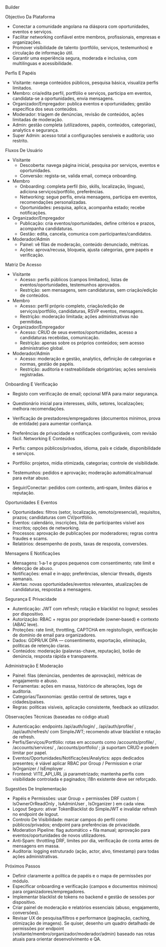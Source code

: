 Builder

Objectivo Da Plataforma

- Conectar a comunidade angolana na diáspora com oportunidades, eventos e serviços.
- Facilitar networking confiável entre membros, profissionais, empresas e organizações.
- Promover visibilidade de talento (portfólio, serviços, testemunhos) e circulação de informação útil.
- Garantir uma experiência segura, moderada e inclusiva, com multilínguas e acessibilidade.

Perfis E Papéis

- Visitante: navega conteúdos públicos, pesquisa básica, visualiza perfis limitados.
- Membro: cria/edita perfil, portfólio e serviços, participa em eventos, candidata-se a oportunidades, envia mensagens.
- Organizador/Empregador: publica eventos e oportunidades; gestão específica dos seus conteúdos.
- Moderador: triagem de denúncias, revisão de conteúdos, ações limitadas de moderação.
- Admin: gestão completa (utilizadores, papéis, conteúdos, categorias), analytics e segurança.
- Super Admin: acesso total a configurações sensíveis e auditoria; uso restrito.

Fluxos De Usuário

- Visitante
  - Descoberta: navega página inicial, pesquisa por serviços, eventos e oportunidades.
  - Conversão: regista-se, valida email, começa onboarding.
- Membro
  - Onboarding: completa perfil (bio, skills, localização, línguas), adiciona serviços/portfólio, preferências.
  - Networking: segue perfis, envia mensagens, participa em eventos, recomendações personalizadas.
  - Oportunidades: pesquisa, aplica, acompanha estado; recebe notificações.
- Organizador/Empregador
  - Publicação: cria eventos/oportunidades, define critérios e prazos, acompanha candidaturas.
  - Gestão: edita, cancela, comunica com participantes/candidatos.
- Moderador/Admin
  - Painel: vê filas de moderação, conteúdo denunciado, métricas.
  - Ações: aprova/recusa, bloqueia, ajusta categorias, gere papéis e verificação.

Matriz De Acesso

- Visitante
  - Acesso: perfis públicos (campos limitados), listas de eventos/oportunidades, testemunhos aprovados.
  - Restrição: sem mensagens, sem candidaturas, sem criação/edição de conteúdos.
- Membro
  - Acesso: perfil próprio completo, criação/edição de serviços/portfólio, candidaturas, RSVP eventos, mensagens.
  - Restrição: moderação limitada; ações administrativas não permitidas.
- Organizador/Empregador
  - Acesso: CRUD de seus eventos/oportunidades, acesso a candidaturas recebidas, comunicação.
  - Restrição: apenas sobre os próprios conteúdos; sem acesso administrativo global.
- Moderador/Admin
  - Acesso: moderação e gestão, analytics, definição de categorias e normas, gestão de papéis.
  - Restrição: auditoria e rastreabilidade obrigatórias; ações sensíveis registradas.

Onboarding E Verificação

- Registo com verificação de email; opcional MFA para maior segurança.
- Questionário inicial para interesses, skills, setores, localizações; melhora recomendações.
- Verificação de prestadores/empregadores (documentos mínimos, prova de entidade) para aumentar confiança.
- Preferências de privacidade e notificações configuráveis, com revisão fácil.
Networking E Conteúdos

- Perfis: campos públicos/privados, idioma, país e cidade, disponibilidade e serviços.
- Portfólio: projetos, mídia otimizada, categorias; controle de visibilidade.
- Testemunhos: pedidos e aprovação; moderação automática/manual para evitar abuso.
- Seguir/Conectar: pedidos com contexto, anti‑spam, limites diários e reputação.

Oportunidades E Eventos

- Oportunidades: filtros (setor, localização, remoto/presencial), requisitos, prazos; candidaturas com CV/portfólio.
- Eventos: calendário, inscrições, lista de participantes visível aos inscritos; opções de networking.
- Processos: aprovação de publicações por moderadores; regras contra fraudes e scams.
- Relatórios: desempenho de posts, taxas de resposta, conversões.

Mensagens E Notificações

- Mensagens: 1‑a‑1 e grupos pequenos com consentimento; rate limit e detecção de abuso.
- Notificações: email e in‑app; preferências, silenciar threads, digests semanais.
- Alertas: novas oportunidades/eventos relevantes, atualizações de candidaturas, respostas a mensagens.

Segurança E Privacidade

- Autenticação: JWT com refresh; rotação e blacklist no logout; sessões por dispositivo.
- Autorização: RBAC + regras por propriedade (owner‑based) e contexto (ABAC leve).
- Proteções: rate limit, throttling, CAPTCHA em registo/login, verificação de domínio de email para organizadores.
- Dados: GDPR/UK DPA — consentimento, exportação, eliminação, políticas de retenção claras.
- Conteúdos: moderação (palavras-chave, reputação), botão de denúncia, resposta rápida e transparente.

Administração E Moderação

- Painel: filas (denúncias, pendentes de aprovação), métricas de engajamento e abuso.
- Ferramentas: ações em massa, histórico de alterações, logs de auditoria.
- Categorias/Taxonomias: gestão central de setores, tags e cidades/países.
- Regras: políticas visíveis, aplicação consistente, feedback ao utilizador.

Observações Técnicas (baseadas no código atual)

- Autenticação: endpoints /api/auth/login/ , /api/auth/profile/ , /api/auth/refresh/ com SimpleJWT; recomendo ativar blacklist e rotação de refresh.
- Perfis/Serviços/Portfólio: rotas em accounts como /accounts/profile/ , /accounts/services/ , /accounts/portfolio/ ; já suportam CRUD e podem limitar por papel.
- Eventos/Oportunidades/Notificações/Analytics: apps dedicados presentes; é viável aplicar RBAC por Group / Permission e criar IsOrganizer / IsEmployer .
- Frontend: VITE_API_URL já parametrizado; mantenha perfis com visibilidade controlada e paginados; i18n existente deve ser reforçado.

Sugestões De Implementação

- Papéis e Permissões: usar Group + permissões DRF custom ( IsOwnerOrReadOnly , IsAdminUser , IsOrganizer ) em cada view.
- Logout Seguro: ativar TokenBlacklist do SimpleJWT e invalidar refresh no endpoint de logout.
- Controlo De Visibilidade: marcar campos do perfil como públicos/privados; endpoint para preferências de privacidade.
- Moderation Pipeline: flag automático + fila manual; aprovação para eventos/oportunidades de novos utilizadores.
- Anti‑Spam: throttling DRF, limites por dia, verificação de conta antes de mensagens em massa.
- Auditoria: logging estruturado (ação, actor, alvo, timestamp) para todas ações administrativas.

Próximos Passos

- Definir claramente a política de papéis e o mapa de permissões por módulo.
- Especificar onboarding e verificação (campos e documentos mínimos) para organizadores/empregadores.
- Implementar blacklist de tokens no backend e gestão de sessões por dispositivo.
- Criar painel de moderação e relatórios essenciais (abuso, engajamento, conversões).
- Revisar UX de pesquisa/filtros e performance (paginação, caching, otimização de imagens).
Se quiser, desenho um quadro detalhado de permissões por endpoint (visitante/membro/organizador/moderador/admin) baseado nas rotas atuais para orientar desenvolvimento e QA.